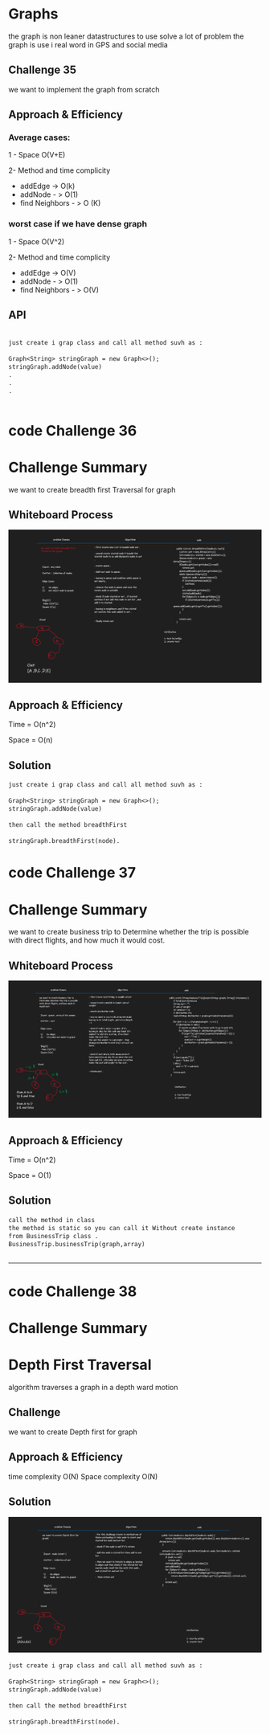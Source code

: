 # Graphs
 the graph is non leaner datastructures to use solve a lot of problem
the graph is use i real word in GPS and social media 

## Challenge 35
we want to implement the graph from scratch

## Approach & Efficiency
### Average cases:

 1 - Space O(V+E)

2-  Method and time complicity

 - addEdge -> O(k)
 - addNode - > O(1)
 - find Neighbors - > O (K)

### worst case if we have dense graph 
1 - Space O(V^2)

2-  Method and time complicity

- addEdge -> O(V)
- addNode - > O(1)
- find Neighbors - > O(V)

## API
```

just create i grap class and call all method suvh as :

Graph<String> stringGraph = new Graph<>();
stringGraph.addNode(value)
.
.
.


```


# code Challenge 36 
# Challenge Summary
we want to create breadth first Traversal for graph

## Whiteboard Process
![](./secreenshot/breadth%20first.png)

## Approach & Efficiency
Time = O(n^2)

Space = O(n)

## Solution

````
just create i grap class and call all method suvh as :

Graph<String> stringGraph = new Graph<>();
stringGraph.addNode(value)

then call the method breadthFirst 

stringGraph.breadthFirst(node).

````


# code Challenge 37 
# Challenge Summary

we want to create business trip to Determine whether the trip is possible with direct flights, and how much it would cost.

## Whiteboard Process
![](./secreenshot/business%20trip.png)

## Approach & Efficiency
Time = O(n^2)

Space = O(1)

## Solution

```
call the method in class 
the method is static so you can call it Without create instance 
from BusinessTrip class .
BusinessTrip.businessTrip(graph,array)


```


-------------------------------------

# code Challenge 38
# Challenge Summary

# Depth First Traversal
algorithm traverses a graph in a depth ward motion

## Challenge
we want to create Depth first for graph

## Approach & Efficiency

time  complexity O(N)
Space complexity O(N)

## Solution

![](./secreenshot/Depth%20first.png)

```
just create i grap class and call all method suvh as :

Graph<String> stringGraph = new Graph<>();
stringGraph.addNode(value)

then call the method breadthFirst 

stringGraph.breadthFirst(node).

```



